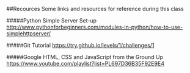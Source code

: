 ##Recources
Some links and resources for reference during this class

#####Python Simple Server Set-up
http://www.pythonforbeginners.com/modules-in-python/how-to-use-simplehttpserver/

#####Git Tutorial
https://try.github.io/levels/1/challenges/1

#####Google HTML, CSS and JavaScript from the Ground Up
https://www.youtube.com/playlist?list=PL697D36B35F92E9E4

